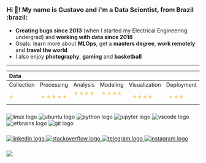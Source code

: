 <h3 align="left">Hi 👋! My name is Gustavo and i'm a Data Scientist, from Brazil :brazil:</h2>


* **Creating bugs since 2013** (when I started my Electrical Engineering undergrad) and **working with data since 2018**
* Goals: learn more about **MLOps**, get a **masters degree**, **work remotely** and **travel the world**
* I also enjoy **photography**, **gaming** and **basketball**

---

<table>
<thead>
  <tr>
    <th colspan="7" align="left">Data</th>
  </tr>
</thead>
<tbody>
  <tr>
    <td align="center">Collection</td>
    <td align="center">Processing</td>
    <td align="center">Analysis</td>
    <td align="center">Modeling</td>
    <td align="center">Visualization</td>
    <td align="center">Deployment</td>
    <td align="center">Monitoring</td>
  </tr>
  <tr>
    <td align="center">
        <img src="https://github.com/vmgustavo/vmgustavo/blob/master/fig/star-filled.png?raw=true" width="10">
        <img src="https://github.com/vmgustavo/vmgustavo/blob/master/fig/star-empty-yellow.png?raw=true" width="10">
        <img src="https://github.com/vmgustavo/vmgustavo/blob/master/fig/star-empty-yellow.png?raw=true" width="10">
        <img src="https://github.com/vmgustavo/vmgustavo/blob/master/fig/star-empty-yellow.png?raw=true" width="10">
        <img src="https://github.com/vmgustavo/vmgustavo/blob/master/fig/star-empty-yellow.png?raw=true" width="10">
    </td>
    <td align="center">
        <img src="https://github.com/vmgustavo/vmgustavo/blob/master/fig/star-filled.png?raw=true" width="10">
        <img src="https://github.com/vmgustavo/vmgustavo/blob/master/fig/star-filled.png?raw=true" width="10">
        <img src="https://github.com/vmgustavo/vmgustavo/blob/master/fig/star-filled.png?raw=true" width="10">
        <img src="https://github.com/vmgustavo/vmgustavo/blob/master/fig/star-filled.png?raw=true" width="10">
        <img src="https://github.com/vmgustavo/vmgustavo/blob/master/fig/star-filled.png?raw=true" width="10">
    </td>
    <td align="center">
        <img src="https://github.com/vmgustavo/vmgustavo/blob/master/fig/star-filled.png?raw=true" width="10">
        <img src="https://github.com/vmgustavo/vmgustavo/blob/master/fig/star-filled.png?raw=true" width="10">
        <img src="https://github.com/vmgustavo/vmgustavo/blob/master/fig/star-filled.png?raw=true" width="10">
        <img src="https://github.com/vmgustavo/vmgustavo/blob/master/fig/star-filled.png?raw=true" width="10">
        <img src="https://github.com/vmgustavo/vmgustavo/blob/master/fig/star-empty-yellow.png?raw=true" width="10">
    </td>
    <td align="center">
        <img src="https://github.com/vmgustavo/vmgustavo/blob/master/fig/star-filled.png?raw=true" width="10">
        <img src="https://github.com/vmgustavo/vmgustavo/blob/master/fig/star-filled.png?raw=true" width="10">
        <img src="https://github.com/vmgustavo/vmgustavo/blob/master/fig/star-filled.png?raw=true" width="10">
        <img src="https://github.com/vmgustavo/vmgustavo/blob/master/fig/star-filled.png?raw=true" width="10">
        <img src="https://github.com/vmgustavo/vmgustavo/blob/master/fig/star-empty-yellow.png?raw=true" width="10">
    </td>
    <td align="center">
        <img src="https://github.com/vmgustavo/vmgustavo/blob/master/fig/star-filled.png?raw=true" width="10">
        <img src="https://github.com/vmgustavo/vmgustavo/blob/master/fig/star-filled.png?raw=true" width="10">
        <img src="https://github.com/vmgustavo/vmgustavo/blob/master/fig/star-filled.png?raw=true" width="10">
        <img src="https://github.com/vmgustavo/vmgustavo/blob/master/fig/star-filled.png?raw=true" width="10">
        <img src="https://github.com/vmgustavo/vmgustavo/blob/master/fig/star-empty-yellow.png?raw=true" width="10">
    </td>
    <td align="center">
        <img src="https://github.com/vmgustavo/vmgustavo/blob/master/fig/star-filled.png?raw=true" width="10">
        <img src="https://github.com/vmgustavo/vmgustavo/blob/master/fig/star-filled.png?raw=true" width="10">
        <img src="https://github.com/vmgustavo/vmgustavo/blob/master/fig/star-filled.png?raw=true" width="10">
        <img src="https://github.com/vmgustavo/vmgustavo/blob/master/fig/star-empty-yellow.png?raw=true" width="10">
        <img src="https://github.com/vmgustavo/vmgustavo/blob/master/fig/star-empty-yellow.png?raw=true" width="10">
    </td>
    <td align="center">
        <img src="https://github.com/vmgustavo/vmgustavo/blob/master/fig/star-filled.png?raw=true" width="10">
        <img src="https://github.com/vmgustavo/vmgustavo/blob/master/fig/star-filled.png?raw=true" width="10">
        <img src="https://github.com/vmgustavo/vmgustavo/blob/master/fig/star-empty-yellow.png?raw=true" width="10">
        <img src="https://github.com/vmgustavo/vmgustavo/blob/master/fig/star-empty-yellow.png?raw=true" width="10">
        <img src="https://github.com/vmgustavo/vmgustavo/blob/master/fig/star-empty-yellow.png?raw=true" width="10">
    </td>
  </tr>
</tbody>
</table>

###

<div align="left">
    <img src="https://cdn.jsdelivr.net/gh/devicons/devicon/icons/linux/linux-original.svg" height="25" width="40" alt="linux logo"  />
    <img src="https://cdn.jsdelivr.net/gh/devicons/devicon/icons/ubuntu/ubuntu-plain.svg" height="25" width="40" alt="ubuntu logo"  />
    <img src="https://cdn.jsdelivr.net/gh/devicons/devicon/icons/python/python-original.svg" height="25" width="40" alt="python logo"  />
    <img src="https://cdn.jsdelivr.net/gh/devicons/devicon/icons/jupyter/jupyter-original.svg" height="25" width="40" alt="jupyter logo"  />
    <img src="https://cdn.jsdelivr.net/gh/devicons/devicon/icons/vscode/vscode-original.svg" height="25" width="40" alt="vscode logo"  />
    <img src="https://cdn.jsdelivr.net/gh/devicons/devicon/icons/jetbrains/jetbrains-original.svg" height="25" width="40" alt="jetbrains logo"  />
    <img src="https://cdn.jsdelivr.net/gh/devicons/devicon/icons/git/git-original.svg" height="25" width="40" alt="git logo"  />
</div>

###

<div align="left">
    <a href="https://www.linkedin.com/in/vmgustavo/?locale=en_US" target="_blank">
        <img src="https://img.shields.io/static/v1?message=LinkedIn&logo=linkedin&label=&color=0077B5&logoColor=white&labelColor=&style=flat" height="25" alt="linkedin logo"  />
    </a>
    <a href="https://stackoverflow.com/users/6763224/gustavo" target="_blank">
        <img src="https://img.shields.io/static/v1?message=Stackoverflow&logo=stackoverflow&label=&color=FE7A16&logoColor=white&labelColor=&style=flat" height="25" alt="stackoverflow logo"  />
    </a>
    <a href="https://t.me/vmgustavo" target="_blank">
        <img src="https://img.shields.io/static/v1?message=Telegram&logo=telegram&label=&color=2CA5E0&logoColor=white&labelColor=&style=flat" height="25" alt="telegram logo"  />
    </a>
    <a href="https://www.instagram.com/vmgustavo/" target="_blank">
        <img src="https://img.shields.io/static/v1?message=Instagram&logo=instagram&label=&color=E4405F&logoColor=white&labelColor=&style=flat" height="25" alt="instagram logo"  />
    </a>
</div>

###

<div align="left">
    <img src="https://visitor-badge.laobi.icu/badge?page_id=vmgustavo.vmgustavo&"  />
</div>

<!--
<p align="center">
  <img src="https://raw.githubusercontent.com/devicons/devicon/master/icons/ubuntu/ubuntu-plain.svg" alt="vscode" width="40" height="40"/>
  
  <img src="https://raw.githubusercontent.com/devicons/devicon/master/icons/python/python-original.svg" alt="vscode" width="40" height="40"/>
  <img src="https://raw.githubusercontent.com/devicons/devicon/master/icons/markdown/markdown-original.svg" alt="vscode" width="40" height="40"/>
  <img src="https://raw.githubusercontent.com/devicons/devicon/master/icons/latex/latex-original.svg" alt="vscode" width="40" height="40"/>
  
  <img src="https://raw.githubusercontent.com/devicons/devicon/master/icons/linux/linux-original.svg" alt="vscode" width="40" height="40"/>
  
  <img src="https://raw.githubusercontent.com/devicons/devicon/master/icons/linkedin/linkedin-original.svg" alt="vscode" width="40" height="40"/>
  
  <img src="https://raw.githubusercontent.com/devicons/devicon/master/icons/jetbrains/jetbrains-original.svg" alt="vscode" width="40" height="40"/>
  <img src="https://raw.githubusercontent.com/devicons/devicon/master/icons/anaconda/anaconda-original.svg" alt="vscode" width="40" height="40"/>
  
  <img src="https://raw.githubusercontent.com/devicons/devicon/master/icons/git/git-original.svg" alt="vscode" width="40" height="40"/>
  <img src="https://raw.githubusercontent.com/devicons/devicon/master/icons/github/github-original.svg" alt="vscode" width="40" height="40"/>
  <img src="https://raw.githubusercontent.com/devicons/devicon/master/icons/gitlab/gitlab-original.svg" alt="vscode" width="40" height="40"/>
  <img src="https://raw.githubusercontent.com/devicons/devicon/master/icons/bitbucket/bitbucket-original.svg" alt="vscode" width="40" height="40"/>
</p>

**vmgustavo/vmgustavo** is a ✨ _special_ ✨ repository because its `README.md` (this file) appears on your GitHub profile.

Here are some ideas to get you started:

- 🔭 I’m currently working on ...
- 🌱 I’m currently learning ...
- 👯 I’m looking to collaborate on ...
- 🤔 I’m looking for help with ...
- 💬 Ask me about ...
- 📫 How to reach me: ...
- 😄 Pronouns: ...
- ⚡ Fun fact: ...
-->
